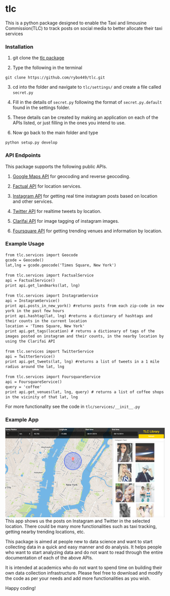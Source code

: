 # tlc
This is a python package designed to enable the Taxi and limousine Commission(TLC) to track posts on social media to better allocate their taxi services

### Installation

1. git clone the [tlc package](https://github.com/rybo449/tlc)

2. Type the following in the terminal
```
git clone https://github.com/rybo449/tlc.git
```

3. cd into the folder and navigate to `tlc/settings/` and create a file called `secret.py`

4. Fill in the details of `secret.py` following the format of `secret.py.default` found in the settings folder.

5. These details can be created by making an application on each of the APIs listed, or just filling in the ones you intend to use.

6. Now go back to the main folder and type
```
python setup.py develop
```

### API Endpoints

This package supports the following public APIs.

1. [Google Maps API](https://developers.google.com/maps/) for geocoding and reverse geocoding.

2. [Factual API](http://developer.factual.com/) for location services.

3. [Instagram API](https://instagram.com/developer/?hl=en) for getting real time instagram posts based on location and other services.

4. [Twitter API](https://dev.twitter.com/overview/documentation) for realtime tweets by location.

5. [Clarifai API](http://www.clarifai.com/api) for image tagging of instagram images.

6. [Foursquare API](https://developer.foursquare.com/) for getting trending venues and information by location.

### Example Usage

```
from tlc.services import Geocode
gcode = Geocode()
lat,lng = gcode.geocode('Times Square, New York')

from tlc.services import FactualService
api = FactualService()
print api.get_landmarks(lat, lng)

from tlc.services import InstagramService
api = InstagramService()
print api.posts_in_new_york() #returns posts from each zip-code in new york in the past few hours
print api.hashtag(lat, lng) #returns a dictionary of hashtags and their counts in the current location
location = 'Times Square, New York'
print api.get_tags(location) # returns a dictionary of tags of the images posted on instagram and their counts, in the nearby location by using the Clarifai API

from tlc.services import TwitterService
api = TwitterService()
print api.get_tweets(lat, lng) #returns a list of tweets in a 1 mile radius around the lat, lng

from tlc.services import FoursquareService
api = FoursquareService()
query = 'coffee'
print api.get_venues(lat, lng, query) # returns a list of coffee shops in the vicinity of that lat, lng
```
For more functionality see the code in `tlc/services/__init__.py`

### Example App

![Alt text](https://raw.githubusercontent.com/rybo449/tlc/master/examples/static/example.png "Map showing latest instagram and twitter posts in a location")
This app shows us the posts on Instagram and Twitter in the selected location. There could be many more functionalities such as taxi tracking, getting nearby trending locations, etc.

This package is aimed at people new to data science and want to start collecting data in a quick and easy manner and do analysis. It helps people who want to start analyzing data and do not want to read through the entire documentation of each of the above APIs.

It is intended at academics who do not want to spend time on building their own data collection infrastructure. Please feel free to download and modify the code as per your needs and add more functionalities as you wish.

Happy coding!
